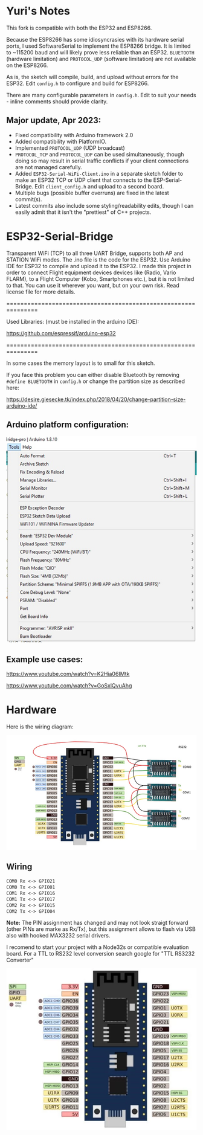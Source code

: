 # Yuri's Notes

This fork is compatible with both the ESP32 and ESP8266.

Because the ESP8266 has some idiosyncrasies with its hardware serial ports, I used SoftwareSerial to implement the ESP8266 bridge.  It is limited to ~115200 baud and will likely prove less reliable than an ESP32. `BLUETOOTH` (hardware limitation) and `PROTOCOL_UDP` (software limitation) are not available on the ESP8266.

As is, the sketch will compile, build, and upload without errors for the ESP32.  Edit `config.h` to configure and build for ESP8266.

There are many configurable parameters in `config.h`. Edit to suit your needs - inline comments should provide clarity.

## Major update, Apr 2023:
* Fixed compatibility with Arduino framework 2.0
* Added compatibility with PlatformIO.
* Implemented `PROTOCOL_UDP` (UDP broadcast)
* `PROTOCOL_TCP` and `PROTOCOL_UDP` can be used simultaneously, though doing so may result in serial traffic conflicts if your client connections are not managed carefully.
* Added `ESP32-Serial-WiFi-Client.ino` in a separate sketch folder to make an ESP32 TCP or UDP client that connects to the ESP-Serial-Bridge. Edit `client_config.h` and upload to a second board.
* Multiple bugs (possible buffer overruns) are fixed in the latest commit(s).
* Latest commits also include some styling/readability edits, though I can easily admit that it isn't the "prettiest" of C++ projects.

# ESP32-Serial-Bridge

Transparent WiFi (TCP) to all three UART Bridge, supports both AP and STATION WiFi modes. The .ino file is the code for the ESP32. Use Arduino IDE for ESP32 to compile and upload it to the ESP32.
I made this project in order to connect Flight equipment devices devices like (Radio, Vario FLARM), to a Flight Computer (Kobo, Smartphones etc.),  but it is not limited to that. You can use it wherever you want, but on your own risk. Read license file for more details.                                  

===============================================================

Used Libraries: (must be installed in the arduino IDE):

https://github.com/espressif/arduino-esp32

===============================================================

In some cases the memory layout is to small for this sketch.

If you face this problem you can either disable Bluetooth by removing `#define BLUETOOTH` in `config.h` or change the partition size as described here:

https://desire.giesecke.tk/index.php/2018/04/20/change-partition-size-arduino-ide/

## Arduino platform configuration:

<div style='float: center'>
  <img style='width: 600px' src="Images/Settings.jpg"></img>
</div>

## Example use cases:

https://www.youtube.com/watch?v=K2Hia06IMtk

https://www.youtube.com/watch?v=GoSxlQvuAhg

# Hardware
Here is the wiring diagram:
<div style='float: center'>
  <img style='width: 600px' src="Images/ESP32-SerialBridge.jpg"></img>
</div>

## Wiring
```
COM0 Rx <-> GPIO21
COM0 Tx <-> GPIO01
COM1 Rx <-> GPIO16
COM1 Tx <-> GPIO17
COM2 Rx <-> GPIO15
COM2 Tx <-> GPIO04
```

**Note:** The PIN assignment has changed and may not look straigt forward (other PINs are marke as Rx/Tx), but this assignment allows to flash via USB also with hooked MAX3232 serial drivers.

I recomend to start your project with a Node32s or compatible evaluation board. For a TTL to RS232 level conversion search google for "TTL RS3232 Converter"

<div style='float: center'>
  <img style='width: 600px' src="Images/ESP326.jpg"></img>
</div>
